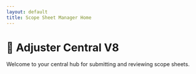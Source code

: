 ```yaml
---
layout: default
title: Scope Sheet Manager Home
---
```

<body>
  <h1>📝 Adjuster Central V8</h1>
  <p>Welcome to your central hub for submitting and reviewing scope sheets.</p>
</body>
